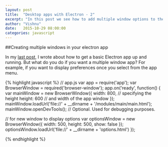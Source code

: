 ```yaml
---
layout: post
title:  "Desktop apps with Electron - 2"
excerpt: "In this post we see how to add multiple window options to the app that we made in previous post."
author: "Vishnu"
date:   2015-10-29 08:00:00
categories: javascript
---
```

##Creating multiple windows in your electron app

In my [last post](http://neoelemento.com/blog/2015/10/25/desktop-apps-with-electron-1/), I wrote about how to get a basic Electron app up and running. But what do you do if you want a multiple window app? For example, if you want to display preferences once you select from the app menu.


{% highlight javascript %}
// app.js
var app = require('app');
var BrowserWindow = required('browser-window');
app.on('ready', function() {
  var mainWindow = new BrowserWindow({
    width: 800, // specifying the height
    height: 600 // and width of the app window
  });
  mainWindow.loadUrl('file://' + __dirname + '/modules/main/main.html');
  mainWindow.openDevTools(); // Optional. Used for debugging purposes.
  
  // for new window to display options
  var optionsWindow = new BrowserWindow({
    width: 500,
    height: 500,
    show: false
  });
  optionsWindow.loadUrl('file://' + __dirname + 'options.html')
});

{% endhighlight %}